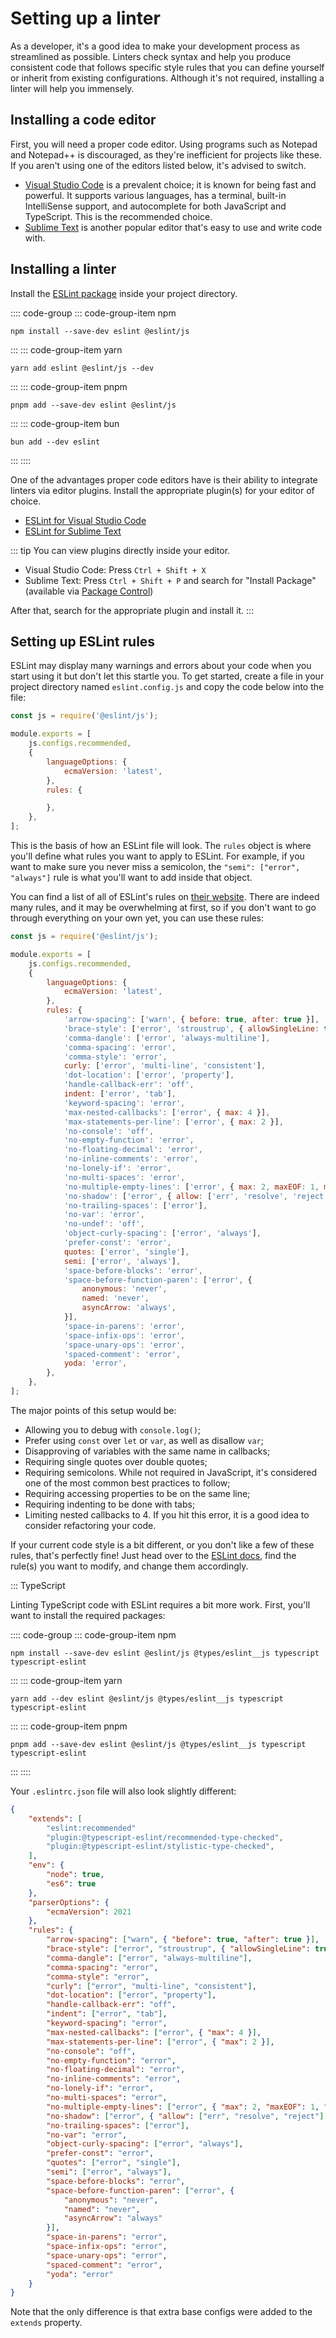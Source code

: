 # Setting up a linter

As a developer, it's a good idea to make your development process as streamlined as possible. Linters check syntax and help you produce consistent code that follows specific style rules that you can define yourself or inherit from existing configurations. Although it's not required, installing a linter will help you immensely.

## Installing a code editor

First, you will need a proper code editor. Using programs such as Notepad and Notepad++ is discouraged, as they're inefficient for projects like these. If you aren't using one of the editors listed below, it's advised to switch.

* [Visual Studio Code](https://code.visualstudio.com/) is a prevalent choice; it is known for being fast and powerful. It supports various languages, has a terminal, built-in IntelliSense support, and autocomplete for both JavaScript and TypeScript. This is the recommended choice.
* [Sublime Text](https://www.sublimetext.com/) is another popular editor that's easy to use and write code with.

## Installing a linter

Install the [ESLint package](https://www.npmjs.com/package/eslint) inside your project directory.

:::: code-group
::: code-group-item npm
```sh:no-line-numbers
npm install --save-dev eslint @eslint/js
```
:::
::: code-group-item yarn
```sh:no-line-numbers
yarn add eslint @eslint/js --dev
```
:::
::: code-group-item pnpm
```sh:no-line-numbers
pnpm add --save-dev eslint @eslint/js
```
:::
::: code-group-item bun
```sh:no-line-numbers
bun add --dev eslint
```
:::
::::


One of the advantages proper code editors have is their ability to integrate linters via editor plugins. Install the appropriate plugin(s) for your editor of choice.

* [ESLint for Visual Studio Code](https://marketplace.visualstudio.com/items?itemName=dbaeumer.vscode-eslint)
* [ESLint for Sublime Text](https://packagecontrol.io/packages/ESLint)

::: tip
You can view plugins directly inside your editor.

- Visual Studio Code: Press `Ctrl + Shift + X`
- Sublime Text: Press `Ctrl + Shift + P` and search for "Install Package" (available via [Package Control](https://packagecontrol.io/installation))

After that, search for the appropriate plugin and install it.
:::

## Setting up ESLint rules

ESLint may display many warnings and errors about your code when you start using it but don't let this startle you. To get started, create a file in your project directory named `eslint.config.js` and copy the code below into the file:

```javascript
const js = require('@eslint/js');

module.exports = [
	js.configs.recommended,
	{
		languageOptions: {
			ecmaVersion: 'latest',
		},
		rules: {

		},
	},
];
```

This is the basis of how an ESLint file will look. The `rules` object is where you'll define what rules you want to apply to ESLint. For example, if you want to make sure you never miss a semicolon, the `"semi": ["error", "always"]` rule is what you'll want to add inside that object.

You can find a list of all of ESLint's rules on [their website](https://eslint.org/docs/rules). There are indeed many rules, and it may be overwhelming at first, so if you don't want to go through everything on your own yet, you can use these rules:

```javascript
const js = require('@eslint/js');

module.exports = [
	js.configs.recommended,
	{
		languageOptions: {
			ecmaVersion: 'latest',
		},
		rules: {
			'arrow-spacing': ['warn', { before: true, after: true }],
			'brace-style': ['error', 'stroustrup', { allowSingleLine: true }],
			'comma-dangle': ['error', 'always-multiline'],
			'comma-spacing': 'error',
			'comma-style': 'error',
			curly: ['error', 'multi-line', 'consistent'],
			'dot-location': ['error', 'property'],
			'handle-callback-err': 'off',
			indent: ['error', 'tab'],
			'keyword-spacing': 'error',
			'max-nested-callbacks': ['error', { max: 4 }],
			'max-statements-per-line': ['error', { max: 2 }],
			'no-console': 'off',
			'no-empty-function': 'error',
			'no-floating-decimal': 'error',
			'no-inline-comments': 'error',
			'no-lonely-if': 'error',
			'no-multi-spaces': 'error',
			'no-multiple-empty-lines': ['error', { max: 2, maxEOF: 1, maxBOF: 0 }],
			'no-shadow': ['error', { allow: ['err', 'resolve', 'reject'] }],
			'no-trailing-spaces': ['error'],
			'no-var': 'error',
			'no-undef': 'off',
			'object-curly-spacing': ['error', 'always'],
			'prefer-const': 'error',
			quotes: ['error', 'single'],
			semi: ['error', 'always'],
			'space-before-blocks': 'error',
			'space-before-function-paren': ['error', {
				anonymous: 'never',
				named: 'never',
				asyncArrow: 'always',
			}],
			'space-in-parens': 'error',
			'space-infix-ops': 'error',
			'space-unary-ops': 'error',
			'spaced-comment': 'error',
			yoda: 'error',
		},
	},
];
```

The major points of this setup would be:

* Allowing you to debug with `console.log()`;
* Prefer using `const` over `let` or `var`, as well as disallow `var`;
* Disapproving of variables with the same name in callbacks;
* Requiring single quotes over double quotes;
* Requiring semicolons. While not required in JavaScript, it's considered one of the most common best practices to follow;
* Requiring accessing properties to be on the same line;
* Requiring indenting to be done with tabs;
* Limiting nested callbacks to 4. If you hit this error, it is a good idea to consider refactoring your code.

If your current code style is a bit different, or you don't like a few of these rules, that's perfectly fine! Just head over to the [ESLint docs](https://eslint.org/docs/rules/), find the rule(s) you want to modify, and change them accordingly.

::: TypeScript

Linting TypeScript code with ESLint requires a bit more work. First, you'll want to install the required packages:

:::: code-group
::: code-group-item npm
```sh:no-line-numbers
npm install --save-dev eslint @eslint/js @types/eslint__js typescript typescript-eslint
```
:::
::: code-group-item yarn
```sh:no-line-numbers
yarn add --dev eslint @eslint/js @types/eslint__js typescript typescript-eslint
```
:::
::: code-group-item pnpm
```sh:no-line-numbers
pnpm add --save-dev eslint @eslint/js @types/eslint__js typescript typescript-eslint
```
:::
::::

Your `.eslintrc.json` file will also look slightly different:

```json {2-7}
{
	"extends": [
		"eslint:recommended"
		"plugin:@typescript-eslint/recommended-type-checked",
    	"plugin:@typescript-eslint/stylistic-type-checked",
	],
	"env": {
		"node": true,
		"es6": true
	},
	"parserOptions": {
		"ecmaVersion": 2021
	},
	"rules": {
		"arrow-spacing": ["warn", { "before": true, "after": true }],
		"brace-style": ["error", "stroustrup", { "allowSingleLine": true }],
		"comma-dangle": ["error", "always-multiline"],
		"comma-spacing": "error",
		"comma-style": "error",
		"curly": ["error", "multi-line", "consistent"],
		"dot-location": ["error", "property"],
		"handle-callback-err": "off",
		"indent": ["error", "tab"],
		"keyword-spacing": "error",
		"max-nested-callbacks": ["error", { "max": 4 }],
		"max-statements-per-line": ["error", { "max": 2 }],
		"no-console": "off",
		"no-empty-function": "error",
		"no-floating-decimal": "error",
		"no-inline-comments": "error",
		"no-lonely-if": "error",
		"no-multi-spaces": "error",
		"no-multiple-empty-lines": ["error", { "max": 2, "maxEOF": 1, "maxBOF": 0 }],
		"no-shadow": ["error", { "allow": ["err", "resolve", "reject"] }],
		"no-trailing-spaces": ["error"],
		"no-var": "error",
		"object-curly-spacing": ["error", "always"],
		"prefer-const": "error",
		"quotes": ["error", "single"],
		"semi": ["error", "always"],
		"space-before-blocks": "error",
		"space-before-function-paren": ["error", {
			"anonymous": "never",
			"named": "never",
			"asyncArrow": "always"
		}],
		"space-in-parens": "error",
		"space-infix-ops": "error",
		"space-unary-ops": "error",
		"spaced-comment": "error",
		"yoda": "error"
	}
}
```

Note that the only difference is that extra base configs were added to the `extends` property.